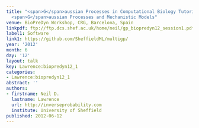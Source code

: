 ```yaml
---
title: "<span>G</span>aussian Processes in Computational Biology Tutorial: Multioutput
  <span>G</span>aussian Processes and Mechanistic Models"
venue: BioPreDyn Workshop, CRG, Barcelona, Spain
linkpdf: ftp://ftp.dcs.shef.ac.uk/home/neil/gp_biopredyn12_session1.pdf
label1: Software
link1: https://github.com/SheffieldML/multigp/
year: '2012'
month: 6
day: '12'
layout: talk
key: Lawrence:biopredyn12_1
categories:
- Lawrence:biopredyn12_1
abstract: ''
authors:
- firstname: Neil D.
  lastname: Lawrence
  url: http://inverseprobability.com
  institute: University of Sheffield
published: 2012-06-12
---
```

